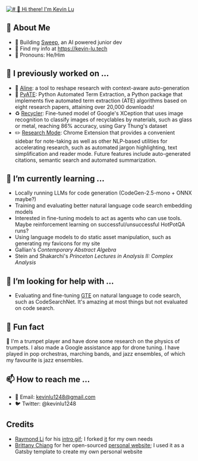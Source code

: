 [<img src="https://raw.githubusercontent.com/kevinlu1248/kevinlu1248/main/intro.gif" alt="# 👋 Hi there! I'm Kevin Lu" title="# 👋 Hi there! I'm Kevin Lu"/>](https://kevin-lu.tech/)

<!-- # Hi there 👋, I'm Kevin! -->

## :book: About Me
- 🧹 Building [Sweep](https://github.com/sweepai/sweep), an AI powered junior dev
- :link: Find my info at https://kevin-lu.tech
- :bust_in_silhouette: Pronouns: He/Him

## 🔭 I previously worked on ...
- :pencil: [Aline](https://github.com/aline-ai/): a tool to reshape research with context-aware auto-generation
- :closed_book: [PyATE](https://pypi.org/project/pyate/): Python Automated Term Extraction, a Python package that implements five automated term extraction (ATE) algorithms based on eight research papers, attaining over 20,000 downloads!
- :recycle: [Recycler](https://github.com/kevinlu1248/recycler): Fine-tuned model of Google's XCeption that uses image recognition to classify images of recyclables by materials, such as glass or metal, reaching 86% accuracy, using Gary Thung's dataset
- :pencil2: [Research Mode](https://kevin-lu.tech/researchy-chrome-extension/): Chrome Extension that provides a convenient sidebar for note-taking as well as other NLP-based utilities for accelerating research, such as automated jargon highlighting, text simplification and reader mode. Future features include auto-generated citations, semantic search and automated summarization.

## 🌱 I’m currently learning ...
- Locally running LLMs for code generation (CodeGen-2.5-mono + ONNX maybe?)
- Training and evaluating better natural language code search embedding models
- Interested in fine-tuning models to act as agents who can use tools. Maybe reinforcement learning on successful/unsuccessful HotPotQA runs?
- Using language models to do static asset manipulation, such as generating my favicons for my site
- Gallian's _Contemporary Abstract Algebra_
- Stein and Shakarchi's _Princeton Lectures in Analysis II: Complex Analysis_

## 🤔 I’m looking for help with ...
- Evaluating and fine-tuning [GTE](https://huggingface.co/thenlper/gte-base) on natural language to code search, such as CodeSearchNet. It's amazing at most things but not evaluated on code search.

## :confetti_ball: Fun fact
:trumpet: I'm a trumpet player and have done some research on the physics of trumpets. I also made a Google assistance app for drone tuning. I have played in pop orchestras, marching bands, and jazz ensembles, of which my favourite is jazz ensembles.

## 📫 How to reach me ... 
- :email: Email: kevinlu1248@gmail.com
- 🐦 Twitter: @kevinlu1248

## Credits
- [Raymond Li](https://github.com/Raymo111/) for his [intro gif](https://codesandbox.io/s/readme-introgif-9fjo5); I forked [it](https://codesandbox.io/s/readme-introgif-forked-5fdx7) for my own needs
- [Brittany Chiang](https://github.com/bchiang7) for her open-sourced [personal website](https://github.com/bchiang7/v4); I used it as a Gatsby template to create my own personal website

<!--
**kevinlu1248/kevinlu1248** is a ✨ _special_ ✨ repository because its `README.md` (this file) appears on your GitHub profile.

Here are some ideas to get you started:

- 🔭 I’m currently working on ...
- 🌱 I’m currently learning ...
- 👯 I’m looking to collaborate on ...
- 🤔 I’m looking for help with ...
- 💬 Ask me about ...
- 📫 How to reach me: ...
- 😄 Pronouns: ...
- ⚡ Fun fact: ...
-->
